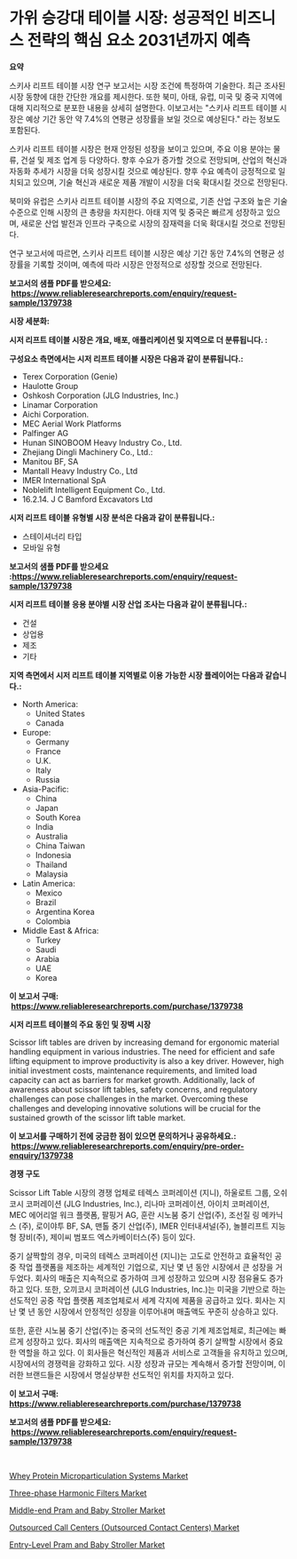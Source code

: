 <p><h1>가위 승강대 테이블 시장: 성공적인 비즈니스 전략의 핵심 요소 2031년까지 예측</h1></p><p><strong>요약</strong></p>
<p><p>스키사 리프트 테이블 시장 연구 보고서는 시장 조건에 특정하여 기술한다. 최근 조사된 시장 동향에 대한 간단한 개요를 제시한다. 또한 북미, 아태, 유럽, 미국 및 중국 지역에 대해 지리적으로 분포한 내용을 상세히 설명한다. 이보고서는 "스키사 리프트 테이블 시장은 예상 기간 동안 약 7.4%의 연평균 성장률을 보일 것으로 예상된다." 라는 정보도 포함된다. </p><p>스키사 리프트 테이블 시장은 현재 안정된 성장을 보이고 있으며, 주요 이용 분야는 물류, 건설 및 제조 업계 등 다양하다. 향후 수요가 증가할 것으로 전망되며, 산업의 혁신과 자동화 추세가 시장을 더욱 성장시킬 것으로 예상된다. 향후 수요 예측이 긍정적으로 일치되고 있으며, 기술 혁신과 새로운 제품 개발이 시장을 더욱 확대시킬 것으로 전망된다.</p><p>북미와 유럽은 스키사 리프트 테이블 시장의 주요 지역으로, 기존 산업 구조와 높은 기술 수준으로 인해 시장의 큰 총량을 차지한다. 아태 지역 및 중국은 빠르게 성장하고 있으며, 새로운 산업 발전과 인프라 구축으로 시장의 잠재력을 더욱 확대시킬 것으로 전망된다.</p><p>연구 보고서에 따르면, 스키사 리프트 테이블 시장은 예상 기간 동안 7.4%의 연평균 성장률을 기록할 것이며, 예측에 따라 시장은 안정적으로 성장할 것으로 전망된다.</p></p>
<p><strong>보고서의 샘플 PDF를 받으세요: &nbsp;<a href="https://www.reliableresearchreports.com/enquiry/request-sample/1379738">https://www.reliableresearchreports.com/enquiry/request-sample/1379738</a></strong></p>
<p><strong>시장 세분화:</strong></p>
<p><strong> 시저 리프트 테이블 시장은 개요, 배포, 애플리케이션 및 지역으로 더 분류됩니다. :</strong></p>
<p><strong>구성요소 측면에서는 시저 리프트 테이블 시장은 다음과 같이 분류됩니다.:</strong></p>
<p><ul><li>Terex Corporation (Genie)</li><li>Haulotte Group</li><li>Oshkosh Corporation (JLG Industries, Inc.)</li><li>Linamar Corporation</li><li>Aichi Corporation.</li><li>MEC Aerial Work Platforms</li><li>Palfinger AG</li><li>Hunan SINOBOOM Heavy Industry Co., Ltd.</li><li>Zhejiang Dingli Machinery Co., Ltd.:</li><li>Manitou BF, SA</li><li>Mantall Heavy Industry Co., Ltd</li><li>IMER International SpA</li><li>Noblelift Intelligent Equipment Co., Ltd.</li><li>16.2.14. J C Bamford Excavators Ltd</li></ul></p>
<p><strong> 시저 리프트 테이블 유형별 시장 분석은 다음과 같이 분류됩니다.:</strong></p>
<p><ul><li>스테이셔너리 타입</li><li>모바일 유형</li></ul></p>
<p><strong>보고서의 샘플 PDF를 받으세요 :<a href="https://www.reliableresearchreports.com/enquiry/request-sample/1379738">https://www.reliableresearchreports.com/enquiry/request-sample/1379738</a></strong></p>
<p><strong> 시저 리프트 테이블 응용 분야별 시장 산업 조사는 다음과 같이 분류됩니다.:</strong></p>
<p><ul><li>건설</li><li>상업용</li><li>제조</li><li>기타</li></ul></p>
<p><strong>지역 측면에서 시저 리프트 테이블 지역별로 이용 가능한 시장 플레이어는 다음과 같습니다.:</strong></p>
<p><ul>
    <li>
        North America:
        <ul>
            <li>United States</li>
            <li>Canada</li>
        </ul>
    </li>
    <li>
        Europe:
        <ul>
            <li>Germany</li>
            <li>France</li>
            <li>U.K.</li>
            <li>Italy</li>
            <li>Russia</li>
        </ul>
    </li>
    <li>
        Asia-Pacific:
        <ul>
            <li>China</li>
            <li>Japan</li>
            <li>South Korea</li>
            <li>India</li>
            <li>Australia</li>
            <li>China Taiwan</li>
            <li>Indonesia</li>
            <li>Thailand</li>
            <li>Malaysia</li>
        </ul>
    </li>
    <li>
        Latin America:
        <ul>
            <li>Mexico</li>
            <li>Brazil</li>
            <li>Argentina Korea</li>
            <li>Colombia</li>
        </ul>
    </li>
    <li>
        Middle East & Africa:
        <ul>
            <li>Turkey</li>
            <li>Saudi</li>
            <li>Arabia</li>
            <li>UAE</li>
            <li>Korea</li>
        </ul>
    </li>
    </ul></p>
<p><strong>이 보고서 구매: &nbsp;<a href="https://www.reliableresearchreports.com/purchase/1379738">https://www.reliableresearchreports.com/purchase/1379738</a></strong></p>
<p><strong>시저 리프트 테이블의 주요 동인 및 장벽 시장</strong></p>
<p><p>Scissor lift tables are driven by increasing demand for ergonomic material handling equipment in various industries. The need for efficient and safe lifting equipment to improve productivity is also a key driver. However, high initial investment costs, maintenance requirements, and limited load capacity can act as barriers for market growth. Additionally, lack of awareness about scissor lift tables, safety concerns, and regulatory challenges can pose challenges in the market. Overcoming these challenges and developing innovative solutions will be crucial for the sustained growth of the scissor lift table market.</p></p>
<p><strong>이 보고서를 구매하기 전에 궁금한 점이 있으면 문의하거나 공유하세요.: &nbsp;<a href="https://www.reliableresearchreports.com/enquiry/pre-order-enquiry/1379738">https://www.reliableresearchreports.com/enquiry/pre-order-enquiry/1379738</a></strong></p>
<p><strong>경쟁 구도</strong></p>
<p><p>Scissor Lift Table 시장의 경쟁 업체로 테렉스 코퍼레이션 (지니), 하울로트 그룹, 오쉬코시 코퍼레이션 (JLG Industries, Inc.), 리나마 코퍼레이션, 아이치 코퍼레이션, MEC 에어리얼 워크 플랫폼, 팔핑거 AG, 훈란 시노붐 중기 산업(주), 조선질 링 메카닉스 (주), 로이야투 BF, SA, 맨톨 중기 산업(주), IMER 인터내셔널(주), 놀블리프트 지능형 장비(주), 제이씨 범포드 엑스카베이터스(주) 등이 있다. </p><p>중기 살짝할의 경우, 미국의 테렉스 코퍼레이션 (지니)는 고도로 안전하고 효율적인 공중 작업 플랫폼을 제조하는 세계적인 기업으로, 지난 몇 년 동안 시장에서 큰 성장을 거두었다. 회사의 매출은 지속적으로 증가하여 크게 성장하고 있으며 시장 점유율도 증가하고 있다. 또한, 오끼코시 코퍼레이션 (JLG Industries, Inc.)는 미국을 기반으로 하는 선도적인 공중 작업 플랫폼 제조업체로서 세계 각지에 제품을 공급하고 있다. 회사는 지난 몇 년 동안 시장에서 안정적인 성장을 이루어내며 매출액도 꾸준히 상승하고 있다.</p><p>또한, 훈란 시노붐 중기 산업(주)는 중국의 선도적인 중공 기계 제조업체로, 최근에는 빠르게 성장하고 있다. 회사의 매출액은 지속적으로 증가하여 중기 살짝할 시장에서 중요한 역할을 하고 있다. 이 회사들은 혁신적인 제품과 서비스로 고객들을 유치하고 있으며, 시장에서의 경쟁력을 강화하고 있다. 시장 성장과 규모는 계속해서 증가할 전망이며, 이러한 브랜드들은 시장에서 명실상부한 선도적인 위치를 차지하고 있다.</p></p>
<p><strong>이 보고서 구매: &nbsp; <a href="https://www.reliableresearchreports.com/purchase/1379738">https://www.reliableresearchreports.com/purchase/1379738</a></strong></p>
<p><strong>보고서의 샘플 PDF를 받으세요: &nbsp;<a href="https://www.reliableresearchreports.com/enquiry/request-sample/1379738">https://www.reliableresearchreports.com/enquiry/request-sample/1379738</a></strong><strong></strong></p>
<p>&nbsp;</p>
<p><p><a href="https://github.com/Glendatilghmankmgz0rbhwpy/Market-Research-Report-List-1/blob/main/whey-protein-microparticulation-systems-market.md">Whey Protein Microparticulation Systems Market</a></p><p><a href="https://florentine-yuzu-f42.notion.site/Three-phase-Harmonic-Filters-Market-Size-Focuses-on-Market-Dynamics-In-Depth-Analysis-and-Future-Pr-6ae8644613e54c52a59293cfe4dc24e5">Three-phase Harmonic Filters Market</a></p><p><a href="https://view.publitas.com/reportprime-1/middle-end-pram-and-baby-stroller-market-dynamics-2024-2031-also-about-its-market-trends-projections-and-opportunities/">Middle-end Pram and Baby Stroller Market</a></p><p><a href="https://fuschia-pecorino-a6d.notion.site/Outsourced-Call-Centers-Outsourced-Contact-Centers-Market-Research-Report-The-Key-To-Successful-B-c8f5cab59f6c4eb3902a18f2e52cd5bd">Outsourced Call Centers (Outsourced Contact Centers) Market</a></p><p><a href="https://view.publitas.com/reportprime-1/entry-level-pram-and-baby-stroller-market-size-and-examines-its-market-scope-with-a-primary-focus-on-growth-opportunities-and-forecasted-trends-spanning-from-2024-to-2031/">Entry-Level Pram and Baby Stroller Market</a></p></p>